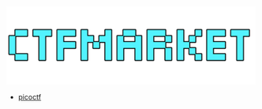 ![Logo](https://github.com/burpOverflow/CTF-Market/blob/master/img/logo.png)

* [picoctf](https://github.com/burpOverflow/CTF-Market/picoctf)
